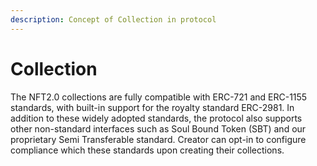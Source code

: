```yaml
---
description: Concept of Collection in protocol
---
```


# Collection

The NFT2.0 collections are fully compatible with ERC-721 and ERC-1155 standards, with built-in support for the royalty standard ERC-2981. In addition to these widely adopted standards, the protocol also supports other non-standard interfaces such as Soul Bound Token (SBT) and our proprietary Semi Transferable standard. Creator can opt-in to configure compliance which these standards upon creating their collections.

